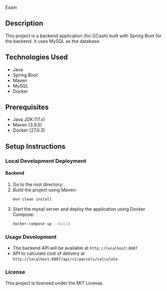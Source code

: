 Exam

## Description
This project is a backend application (for GCash) built with Spring Boot for the backend. It uses MySQL as the database.


## Technologies Used
- Java
- Spring Boot
- Maven
- MySQL
- Docker

## Prerequisites
- Java JDK (17.x)
- Maven (3.9.5)
- Docker (27.0.3)

## Setup Instructions

### Local Development Deployment

#### Backend
1. Go to the root directory:
2. Build the project using Maven:
    ```sh
    mvn clean install
    ```
3. Start the mysql server and deploy the application using Docker Compose:
    ```sh
    docker-compose up --build
    ```

### Usage Development
- The backend API will be available at `http://localhost:8087`
- API to calculate cost of delivery at `http://localhost:8087/api/v1/parcels/calculate`


### License
This project is licensed under the MIT License.